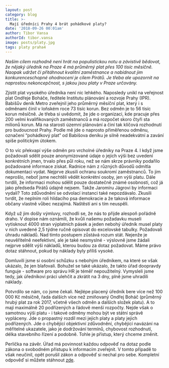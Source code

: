 ```yaml
---
layout: post
category: blog
title: >-  
  Mají úředníci Prahy 4 brát pohádkové platy?
date: '2018-09-26 00:01am'
author: Tibor Vansa
authorId: tibor.vansa
image: posts/platy.jpg
tags: platy praha4 
---
```


<i>Naším cílem rozhodně není hrát na populistickou notu a závistivě bědovat, že nějaký úředník na Praze 4 má průměrný plat přes 100 tisíc měsíčně. Naopak udržet či přitáhnout kvalitní zaměstnance a nabídnout jim konkurenceschopné ohodnocení je cílem Pirátů. Je třeba ale upozornit na naprostou nekoncepčnost, s jakou jsou  platy v Praze určovány. </i>


Zjistit plat vysokého úředníka není nic lehkého. Naposledy unikl na veřejnost plat Ondřeje Boháče, ředitele Institutu plánování a rozvoje Prahy (IPR). Babišův deník Metro zveřejnil jeho průměrný měsíční plat, který i s odměnami činil v loňském roce 73 tisíc korun. Bez odměn je to 56 tisíc korun měsíčně. Je třeba si uvědomit, že jde o organizaci, kde pracuje přes 200 velmi kvalifikovaných zaměstnanců  a má rozpočet skoro čtyři sta milionů korun. Má na starosti územní plánování a činí tak klíčová rozhodnutí pro budoucnost Prahy. Podle mě jde o naprosto přiměřenou odměnu, označení “pohádkový plat” od Babišova deníku je silně neadekvátní a zavání spíše politickým útokem. 

O to víc překvapí výše odměn pro vrcholné úředníky na Praze 4. I když jsme požadovali sdělit pouze anonymizované údaje o jejich výši bez uvedení konkrétních jmen, trvalo přes půl roku, než se nám skrze právníky podařilo požadované informace získat. Radnice nám z různých důvodů odmítla dokumentaci vydat. Nejprve zkusili ochranu soukromí zaměstnanců. To jim neprošlo, neboť jsme nechtěli vědět konkrétní osoby, jen výši platu. Dále tvrdili, že informaci mohou sdělit pouze dostatečně známé osobnosti, což já jako předseda Pirátů údajně nejsem. Takže Jaromíru Jágrovi by informaci vydali? Toto zdůvodnění se odvolací instanci také nepozdávalo. Zkusili tvrdit, že neplním roli hlídacího psa demokracie a že taková informace občany vlastně vůbec nezajímá. Naštěstí ani s tím neuspěli.

Když už jim došly výmluvy, rozhodli se, že nás to přijde alespoň pořádně draho. V dopise nám oznámili, že kvůli našemu požadavku museli vytisknout 4000 stran výplatních pásek a jeden nebohý úředník musel platy v nich uvedené 2,5 týdne ručně opisovat do excelovské tabulky. Požadovali úhradu nákladů. Nad tímto postupem zůstává rozum stát. Nejenže je neuvěřitelně neefektivní, ale je také nesmyslné - výslovně jsme žádali nejprve sdělit výši nákladů, kterou budou za dotaz požadovat. Máme právo dotaz stáhnout, pokud by náklady byly příliš vysoké. 

Domluvili jsme si osobní schůzku s nebohým úředníkem, na které se však ukázalo, že jen blafovali. Bohužel se také ukázalo, že takto úřad doopravdy funguje - software pro správu HR je téměř nepoužitelný. Vymysleli jsme tedy, jak úředníkovi práci ulehčit a zkrátit na 3 dny, plně jsme uhradili náklady. 

Potvrdilo se nám, co jsme čekali. Nejlépe placený úředník bere více než 100 000 Kč měsíčně, řada dalších více než zmiňovaný Ondřej Boháč  (průměrný hrubý plat za rok 2017, včetně všech odměn a dalších složek platu). A to mají maximálně 20 podřízených a řádově menší rozpočty. Nejde však o samotnou výši platu - i takové odměny mohou být ve státní správě vypláceny. Jde o propastný rozdíl mezi jejich platy a platy jejich podřízených. Jde o chybějící objektivní zdůvodnění, chybějící navázání na měřitelné ukazatele, jako je dodržování termínů, chybovost rozhodnutí, délka stavebního řízení a podobně. Tohle je přístup, který chceme změnit.  

Perlička na závěr. Úřad má povinnost každou odpověď na dotaz podle zákona o  svobodném přístupu k informacím zveřejnit. V tomto případě to však neučinil, opět porušil zákon a odpověď si nechal pro sebe. Kompletní odpověď si můžete stáhnout [zde](https://github.com/pirati-web/praha4.pirati.cz/blob/gh-pages/assets/img/posts/platy106.pdf).

